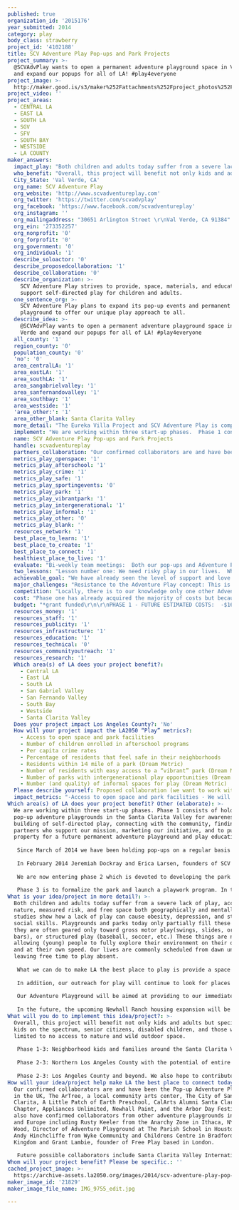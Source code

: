 ```yaml
---
published: true
organization_id: '2015176'
year_submitted: 2014
category: play
body_class: strawberry
project_id: '4102188'
title: SCV Adventure Play Pop-ups and Park Projects
project_summary: >-
  @SCVAdvPlay wants to open a permanent adventure playground space in Val Verde
  and expand our popups for all of LA! #play4everyone
project_image: >-
  http://maker.good.is/s3/maker%252Fattachments%252Fproject_photos%252Fimages%252F21829%252Fdisplay%252FIMG_9755_edit.jpg=c570x385
project_video: ''
project_areas:
  - CENTRAL LA
  - EAST LA
  - SOUTH LA
  - SGV
  - SFV
  - SOUTH BAY
  - WESTSIDE
  - LA COUNTY
maker_answers:
  impact_play: "Both children and adults today suffer from a severe lack of play, access to nature, measured risk, and free space both geographically and mentally.  Many studies show how a lack of play can cause obesity, depression, and stunted social skills.  Playgrounds and parks today only partially fill these needs, as they are often geared only toward gross motor play(swings, slides, or monkey bars), or structured play (baseball, soccer, etc.)  These things are not allowing (young) people to fully explore their environment on their own terms, and at their own speed.  Our lives are commonly scheduled from dawn until dusk leaving free time to play absent.\r\n\r\nWhat we can do to make LA the best place to play is provide a space and materials where people can actually engage in play that stretches their abilities, gives them exercise, challenges their problem-solving skills, and encourages socialization.  One of the best things about adventure play is that it is ever evolving to the needs of the participants, as projects are created and destroyed, as materials come and go within the landscape, and interests and focus change.  Our playwork education program will continually support free play and its benefits by outfitting others with the ability to facilitate more free-play events in numerous communities and homes in L.A. County with the goal of improving the quality of life through play for all.  \r\n\r\nIn addition, our outreach for play will continue to look for places where we can help facilitate and expand play opportunities in LA County.  Our philosophy is that play is a human right, a social issue rather than only a parenting one.\r\n\r\nOur Adventure Playground will be aimed at providing to our immediate community (A small working class community) as well as outside groups and schools, and as a place to do play-related research with educators and play advocates across the county, state and nation.\r\n\r\nIn the future, the upcoming Newhall Ranch housing expansion will be creeping up toward our space (off the 126 freeway toward Ventura), allowing a place for new occupants to grow into, as well as our commitment to cultivating the careers of future playworkers, who would be employed at the Adventure Playground to facilitate play and safety.  We hope that this combined with our continued outreach will allow for similar spaces to be developed around LA County."
  who_benefit: "Overall, this project will benefit not only kids and adults but specifically kids on the spectrum, senior citizens, disabled children, and those who have limited to no access to nature and wild outdoor space.  \r\n\r\nPhase 1-3:  Neighborhood kids and families around the Santa Clarita Valley- Kids and families will benefit from additional space to meet in the community and play freely without restriction.  Our goal is to have the playground open and staffed in any instance it would be needed; after school, weekends, and holidays for any kids in the area.  It will also create jobs for those hired as playworkers, play educators, and maintenance crews (if needed). This will be in addition to our pop-up events and outreach, which will continue to travel to where play is needed.  Our outreach is looking to expand into schools, apartment complexes, nature events, and parks that can accommodate our free pop-up events.  \r\n\r\nPhase 2-3:  Northern Los Angeles County with the potential of entire county.  We hope that in time there will be others from outside our immediate community that will come by to see what adventure play can be and take back ideas to their own neighborhoods. Our hope is that we can be a destination for field trips, school projects, parties, and educators interested in free play concepts. With that, we want to work on chartering buses to bring individuals to us.  We also hope to have events that will include curious adults that want to learn things like woodworking or structure building, and give them a space to learn and share skills that can enhance their well-being, as well as an inter-generational opportunity for both young and old.\r\n\r\nPhase 2-3: Los Angeles County and beyond.  We also hope to contribute to the growing network of Adventure Playgrounds that are currently resurging in the USA, and bring an advocacy for play to a policy level.  A place where people can be guaranteed play possibilities in school and neighborhood, and a network of spaces across the country that can consult, experiment, and share experiences with each other."
  City_State: 'Val Verde, CA'
  org_name: SCV Adventure Play
  org_website: 'http://www.scvadventureplay.com'
  org_twitter: 'https://twitter.com/scvadvplay'
  org_facebook: 'https://www.facebook.com/scvadventureplay'
  org_instagram: ''
  org_mailingaddress: "30651 Arlington Street \r\nVal Verde, CA 91384"
  org_ein: '273352257'
  org_nonprofit: '0'
  org_forprofit: '0'
  org_government: '0'
  org_individual: '1'
  describe_soloactor: '0'
  describe_proposedcollaboration: '1'
  describe_collaboration: '0'
  describe_organization: >-
    SCV Adventure Play strives to provide, space, materials, and education to
    support self-directed play for children and adults.
  one_sentence_org: >-
    SCV Adventure Play plans to expand its pop-up events and permanent adventure
    playground to offer our unique play approach to all.
  describe_idea: >-
    @SCVAdvPlay wants to open a permanent adventure playground space in Val
    Verde and expand our popups for all of LA! #play4everyone
  all_county: '1'
  region_county: '0'
  population_county: '0'
  'no': '0'
  area_centralLA: '1'
  area_eastLA: '1'
  area_southLA: '1'
  area_sangabrielvalley: '1'
  area_sanfernandovalley: '1'
  area_southbay: '1'
  area_westside: '1'
  'area_other:': '1'
  area_other_blank: Santa Clarita Valley
  more_detail: "The Eureka Villa Project and SCV Adventure Play is comprised of several converging ideas.  First, to hold pop-up adventure playgrounds at various community events, schools, group gatherings, etc. to build awareness of and provide an outlet for free play to all.  Second, to create a permanent play and gathering space where individuals of all ages can play, learn about playwork and be involved with their community.  \r\n\r\nThe unifying idea is the premise behind an Adventure Playground which is a space where play is self-directed and enhanced by the presence of loose parts (in a permanent space would be wood, nails, tools, and recycled materials), and facilitated by playworkers, professionals trained to facilitate play and analyze risk benefits."
  implement: "We are working within three start-up phases.  Phase 1 consists of holding pop-up adventure playgrounds in the Santa Clarita Valley for awareness building of self-directed play, connecting with the community, finding partners who support our mission, marketing our initiative, and to purchase property for a future permanent adventure playground and play education site.  \r\n\r\nSince March of 2014 we have been holding pop-ups on a regular basis in the Santa Clarita Valley in partnership with the City of Santa Clarita, The Art Tree, and Pop-up Adventure Play’s U.S. tour.  The pop-ups usually consist of; 2 to 3 devoted playworkers, a small space, loads of boxes, string, fabric, used or recycled materials and a few hours allowing all who come by to make, create, and invent. \r\n\r\nIn February 2014 Jeremiah Dockray and Erica Larsen, founders of SCV Adventure Play, purchased a nearly 2 acre, 30 year abandoned, park in Val Verde, CA as the future site of “Eureka Villa” a permanent adventure play space and hopeful hub of study and education in the movement to offer non-product based activity for children and adults alike.  \r\n\r\nWe are now entering phase 2 which is devoted to developing the park and expanding the pop-ups within and beyond Santa Clarita Valley.  Regarding the park, we are researching and quoting various improvements for it to be made available for the public.  This includes arborist assessments on the nearly 30 various types of trees on the property, re-fencing the parameter, brush clearance, and hopefully water setup and power accessibility.  Once this cleanup is done, we will hold a soft opening of the Adventure Playground.  For the Pop-ups, this includes the purchase of a “Pop-up Truck”, a box truck to be used as storage and transportation (currently all materials are stored in the founder’s garage and is loaded and unloaded into their cars for each pop-up). \r\n\r\nPhase 3 is to formalize the park and launch a playwork program.  In this phase, our goal is to develop the space as a community, build bathroom facilities on the property, begin an educational program specializing in playworking, and open fully to the public as an adventure playground and gathering space.  We were advised by the Pop-up Adventure Play group and Grant Lambie, a play space developer, to keep our evolution organic and allow the community to develop the space as much as possible which means this phase is largely determined by the community surrounding and engaging with the space."
  name: SCV Adventure Play Pop-ups and Park Projects
  handle: scvadventureplay
  partners_collaboration: "Our confirmed collaborators are and have been the Pop-up Adventure Play based in the UK, The ArTree, a local community arts center, The City of Santa Clarita, A Little Patch of Earth Preschool, CalArts Alumni Santa Clarita Chapter, Appliances Unlimited, Newhall Paint, and the Arbor Day Festival.  We also have confirmed collaborators from other adventure playgrounds in America and Europe including Rusty Keeler from the Anarchy Zone in Ithaca, NY, Jill Wood, Director of Adventure Playground at The Parish School in Houston, TX, Andy Hinchcliffe from Wyke Community and Childrens Centre in Bradford, United Kingdom and Grant Lambie, founder of Free Play based in London.   \r\n\r\nFuture possible collaborators include Santa Clarita Valley International (K-12 tuition-free public charter school), Val Verde YAL program, Parks and Recreation, Local Fire Fighters, Boy and Girl Scout troupes, Home school groups, PTAs, CalArts, CalArts Community Arts Partnership, College of the Canyons, Albert Einstein Academy, local K-12 schools, Adult Education Programs, Other Community arts programs, Holistic Mom’s Chapters, Arbor Day Nature Explore Program, Community Gardens of Santa Clarita, The Alliance for Childhood, and IPA International Play Association\r\n"
  metrics_play_openspace: '1'
  metrics_play_afterschool: '1'
  metrics_play_crime: '1'
  metrics_play_safe: '1'
  metrics_play_sportingevents: '0'
  metrics_play_park: '1'
  metrics_play_vibrantpark: '1'
  metrics_play_intergenerational: '1'
  metrics_play_informal: '1'
  metrics_play_other: '0'
  metrics_play_blank: ''
  resources_network: '1'
  best_place_to_learn: '1'
  best_place_to_create: '1'
  best_place_to_connect: '1'
  healthiest_place_to_live: '1'
  evaluate: "Bi-weekly team meetings:  Both our pop-ups and Adventure Playground teams will meet to discuss observations on how to best solve problems and make changes to our sites both temporary and permanent.  Discussion, observation, and reflection are essential to connect with each other and the playground participants in a meaningful assessment of their play needs.\r\n\r\nTwice annual community and partner review: To build a strong relationship with the community and other partners, we will hold open meetings twice a year to address ideas and concerns about how our goals are being met and community play needs tended to, as well as ideas on expanding to new areas where we can provide free play space.\r\n\r\nMonitoring data and methods: Our staff will be encouraged to use photographs, observations of play, journals of their experience and thoughts, and informal recorded interviews for evaluation as well as documentary purposes. We will also compare our information on visitor demographics with the Val Verde area more generally, to ensure that we are reaching a broad cross-section of local communities.\r\n\r\nAttendance Sheets: Attendance at the park and or “how you heard about Eureka Villa” data will be tracked via attendance sheets collected at each open day and compiled, analyzed and evaluated every month.\r\n\r\nSurveys or Questionnaires and Follow-ups:  To make sure we are reaching and engaging communities at the park and pop-ups we will perform online surveys and questionnaires once or twice a year to continue a dialogue about how to improve our practice.  This will also include follow-ups after our pop-up or park events with organizers to specify areas we need to improve while they are still fresh in our minds."
  two_lessons: "Lesson number one: We need risky play in our lives.  When people are encouraged to take risks, think outside of the box, explore, create, destroy and team up, they not only create amazing things, but strengthen their own mental and physical well-being and that of the community.  Studies show again and again that measured risk when we are young can have multiple short and long-term benefits, and our goal is to encourage this.  \r\n\r\nLesson number two: Space, time and permission are slowly being extracted from the American lifestyle. This has debilitating effects on our physical and  mental health.  Our adult lives are increasingly demanding, over-scheduled, and compartmentalized. Our children’s lives are sometimes worse, being over-scheduled by forces outside their control, not allowing an organic community to grow around them. Eureka Villa and SCV Adventure Play strive to give back a small piece of these things, and encourage it to grow in our homes and communities. If we do not allow ourselves and others to “be” in the present and inspired by our surroundings our drive to invent, question, solve, and play...all existing on our primal level of humanness will tarnish who we are and what we are capable, or believe we are capable, of doing.\r\n"
  achievable_goal: "We have already seen the level of support and love others have shown to us at our pop-up playgrounds and believe this is truly just the beginning.  With our existing partnerships, we have a solid foundation to start evolving both the Eureka Villa project and SCV Adventure Play.  \r\n\r\nWe have relationships with local businesses who regularly donate boxes, art supplies, and volunteers for our monthly popups as well as collaborations with the Art Tree, a local community art center, who we continually work together to provide enriching experiences for kids, and our partnership with Pop-Up Adventure Play has been extremely beneficial in expanding our contacts and support from existing adventure playgrounds around the globe.  A Little Patch of Earth Preschool has not only partnered with us to host a pop-up adventure playground but is equally passionate about reconnecting children and parents with play and we are working to create public workshops and discussion groups about the benefits of play and how to facilitate it in the home and beyond.  \r\n\r\nCurrently, we have a list of around 30 volunteers to help with pop-ups and revitalizing the property, multiple parents and educators requesting playwork classes, through conversations with board and leaders there are local schools and youth organizations eager to hold pop-ups at their school or community center site and use the property as a field trip, group project, and as part of their curriculum of study.  Surrounding neighbors are already utilizing the property for their own children to play as well.  \r\n\r\nAs described before, we are successfully holding pop-ups but with a truck added we will be able to hold more of them throughout the year expanding our exposure and garnering more support.  For Eureka Villa, there are only a few steps necessary before we can begin holding events on the property yet these steps have major financial costs.  Some of the necessities are; assessing the trees on the property for safety, performing brush clearance and tree trimming based on assessment, repair and re-install the fencing around the lot, and last to install electricity, and running water on the property.  We are prepared to rent portable bathrooms for any events in the first year and through donations and fundraising to add eventual permanent bathrooms. "
  major_challenges: "Resistance to the Adventure Play concept: This is a barrier of people misunderstanding what a permanent Adventure Playground does.  It is common in our culture to be focused on risk management by eliminating risk from any environment children are exposed to.  However adventure playgrounds gravitate around the “Risk Benefit” where respect is given to risk taking and allowing players to examine, experiment, and challenge their environment and selves.  It is a place with a lot of potential danger; tree climbing, destruction, fire, nails, saws, splinters, other children with fire, nails and saws.  But this is not a place for kids to go from “zero to chainsaw”, it is a place where they are able to incrementally gain the skills needed to master these tools.  It is actually far riskier to have never encountered a fire and then be expected to know what to do when a fire is blazing in an uncontrolled environment.  That said, an Adventure Playground doesn’t have to be all hammers and fire to be and Adventure Playground.  All it needs is to meet the play of its visitors and participants.  This possible barrier is something that we try to educate the public on at every pop-up event that we do, an outreach that can help calm any panic about what goes on in the play yard. It is also something that will be part of the staff training for Eureka Villa, and encouraging dialogue with those people who have concerns.\r\n\r\nOffering Low or No-Cost Play Opportunities:  As we’ve said before, play is a human right.  We do not think that money should decide who gets to join in on the fun, and we are committed to making sure poverty cannot dictate the well-being of our community.  So we will need to operate on flow of income which may be little or infrequent and managed through a series of fundraisers, grant proposals, charity, and donations of time, materials, and other support.  It will be essential to build a strong community that can creatively navigate the ups and downs of capital.\r\n"
  competition: "Locally, there is to our knowledge only one other Adventure Playground in the LA area, and that is in Huntington Beach.  It is operated on a seasonal basis, and is a low-cost park.  One major difference from Huntington park is that we are committed to being open as often as possible year round.  We also want to focus on the needs of our specific neighborhood, and offer after school programs and workshops to allow for maximum usage of the space.  Huntington Beach has little to no online presence or outreach either, which we plan to replicate more permanent spaces for play and long term local community relationships and educational opportunities.  \r\n\r\nConversely, there are also portable organizations such as Side Street Projects (headquarters in Pasadena), who offer woodworking and other arts-related classes that can be done out of their bus in any neighborhood.  They are also multi-generational, and we admire much of what they have done.  Our pop-ups are less concerned with class-type learning and are more about providing a safe space where play is unrestricted and allowed to move at the speed and motivations of the participants.  It is also a good time to illustrate to parents and others how free play can change the act of playing, by letting them focus on their projects and collaborations with no formal teaching.  \r\n\r\nThen there are other community arts organizations like our frequent collaborators The ArTree (headquarters in Valencia), an arts center that teaches classes on crafts, painting, sculpture, etc. to children.  We differ from them because our method is not of a product-based instructional program, but totally focused on process, stress relief, and informal learning.  The ArTree has a similar goal of inviting children to express themselves and offer inspiration through art but we take a different avenue to avoid pre-empting children of what they are expected to make and how they should make it.  We also plan to offer our services not only to children but also adults in settings where they can be separate and or combined.  With that though, our differences and common goals with the ArtTree allow our two groups to collaborate very fluidly, as they recognize the importance of play for children (and adults) and the creative problem solving encouraged through making and experimenting."
  cost: "Phase one has already acquired the majority of costs but because we are relatively new and not operating on a monetary basis but through in-kind donations for materials and volunteers, both Eureka Villa and SCV Adventure Play need to be legally established as business entities.  We average the legal start-up costs to around $8,000 for both.  Jeremiah and Erica have purchased the property for Eureka Villa at $50,000 and have paid the taxes for 2014.  Our major expenses we want to utilize this grant for are for the larger part of beginning phase two, purchasing a box truck for the pop-ups, brush clearance and tree clean-up, as well as replacement of the old broken fencing and installation of new fencing around Eureka Villa.  Although we will be able to hold adventure play events at the property without (by renting portable restrooms), we are hopeful to add setups for water and electricity with this grant as well.  Through the estimates we have already received there is flexibility in costs between which type of fence we decide to install and also possibly keeping areas of fencing not damaged if we are able.  As well, the number of trees and amount of pruning we request can vary based on which improvements we find to be more vital.  We anticipate future costs for staffing, insurance, permits, and maintenance and are estimating a total of $166,700.00 to bring us up to phase 3 of our plan which includes adding a paid staff of 4 playworkers for each event and the beginning of our playwork educational course.  Since adventure play requires the basic versions of space, time, support and materials of minimum cost we have considerable leeway in our active process.  \r\n\r\nHowever, the remaining balance from this grant, if we were to receive it, would be funded through establishing partners regularly visiting the park for educational and research purposes, continuing grant proposals, holding workshops with registration fees, further utilizing in-kind donations of time, money, and materials, as well as holding fundraising events or private parties at Eureka Villa or travelling Pop-ups for private functions to offset costs.  We are also fortunate to be part of a close knit community of individuals involved in existing adventure playgrounds in America who believe in helping each site be successful as well as a thriving international population of playworkers and play advocates who strive to bring adventure playgrounds to the U.S. and are working to help us along the way.\r\n"
  budget: "*grant funded\r\n\r\nPHASE 1 - FUTURE ESTIMATED COSTS:  -$16,170.00\r\n\r\nBusiness Start ups\r\n-$16,000.00\r\n\r\nWeb Domain and emails (Eureka Villa)\r\n-$70.00\r\n\r\nBusiness Cards and Signage Printing\r\n-$100.00\r\n\r\n\r\nPHASE 2 - FUTURE ESTIMATED COSTS & PROFITS:  -$103,200.00\r\n\r\nBrush Clearance* \r\n-$10,000.00\r\n\r\nTree Pruning*\r\n-10,000.00\r\n\r\nFencing*\r\n-$50,000.00\r\n\r\nWater Install (possible phase 3)*\r\n-$12,000.00\r\n\r\nPublic Liability Insurance*\r\n-$5,000.00\r\n\r\nElectricity Install (possible phase 3)*\r\n-$4,000.00\r\n\r\nTruck Purchase*\r\n-$10,000.00\r\n\r\nPromotional Graphics for Truck\r\n-$200.00\r\n\r\nPHASE 3 - ESTIMATED COSTS & PROFITS :  $1,152.00\r\n\r\nPartnership with SCVi or other School Program, 1 class visit per week for the year\r\n$4,800.00\r\n\r\nStorage Shed/Shipping Container for Park\r\n-$4,000.00\r\n\r\nPlayworker Educational Program and Outreach\r\nRegistration Fees - $60 per student, Average of 10 students per class every month for 4 2 hour classes\r\n$7,200.00\r\n\r\nPayroll of Playworker Educators $400 per month per class\r\n-$4,800.00\r\n\r\nEstimated Profit from Field Trips and Private Pop-ups ($200/event) at an avg of 2 to 3 times per month\r\n$6,000.00\r\n\r\nPayroll of 4 Playworkers for bi-monthly events averaging 3 hours long ($17/hr per playworker)\r\n-$2,448.00\r\n\r\n\r\nCOMBINED COSTS\t       -$118,218.00\r\nSCV ADVENTURE PLAY \t-$12,248.00\r\nEUREKA VILLA COSTS \t-$100,370.00\r\n\r\nGOOD GRANT CONTRIBUTION:  $101,000.00\r\n"
  resources_money: '1'
  resources_staff: '1'
  resources_publicity: '1'
  resources_infrastructure: '1'
  resources_education: '1'
  resources_technical: '0'
  resources_communityoutreach: '1'
  resources_research: '1'
  Which area(s) of LA does your project benefit?:
    - Central LA
    - East LA
    - South LA
    - San Gabriel Valley
    - San Fernando Valley
    - South Bay
    - Westside
    - Santa Clarita Valley
  Does your project impact Los Angeles County?: 'No'
  How will your project impact the LA2050 “Play” metrics?:
    - Access to open space and park facilities
    - Number of children enrolled in afterschool programs
    - Per capita crime rates
    - Percentage of residents that feel safe in their neighborhoods
    - Residents within 1⁄4 mile of a park (Dream Metric)
    - Number of residents with easy access to a “vibrant” park (Dream Metric)
    - Number of parks with intergenerational play opportunities (Dream Metric)
    - Number (and quality) of informal spaces for play (Dream Metric)
  Please describe yourself: Proposed collaboration (we want to work with partners!)
  impact_metrics: "-Access to open space and park facilities - We will be offering our 2 acres of park space to the community, try to bus individuals out to the site, as well as advocating for more in the future.\r\n\r\n-Number of children enrolled in afterschool programs - We plan to start an after school program that allows children space to play and relax and garner a working relationship with local schools to implement this space as part of academic curriculum.\r\n \r\n-Per capita crime rates - It’s a simple formula that when children aren’t bored they are less likely to engage in delinquent activity.  We want children to take ownership over this park as their own creation, not just a place to kill time.\r\n \r\n-Percentage of residents that feel safe in their neighborhoods - We want our neighborhood to see and interact with each other more often, and events at the playground and in the community can engender a feeling of safety.\r\n\r\n-Residents within 1⁄4 mile of a park (Dream Metric) - This park will add more residents in range of a park, both immediately and as more housing is built in future developments.\r\n\r\n-Number of residents with easy access to a “vibrant” park (Dream Metric) - All of the above and an open gate policy with staff members adding to an inviting environment.\r\n\r\n-Number of parks with intergenerational play opportunities (Dream Metric) - We encourage all ages to play in this park to encourage empathy and shared skills among older and younger participants.\r\n\r\n-Number (and quality) of informal spaces for play (Dream Metric) - Adventure Playgrounds are a definition of informal spaces to play.  Our pop-ups and parks are devoted to adapting to those who enter and engage the space.  Our pop-ups will allow us to increase the number of such spaces in a temporary fashion with the encouragement for others to start-up. \r\n"
Which area(s) of LA does your project benefit? Other (elaborate): >-
  We are working within three start-up phases. Phase 1 consists of holding
  pop-up adventure playgrounds in the Santa Clarita Valley for awareness
  building of self-directed play, connecting with the community, finding
  partners who support our mission, marketing our initiative, and to purchase
  property for a future permanent adventure playground and play education site. 
   
   Since March of 2014 we have been holding pop-ups on a regular basis in the Santa Clarita Valley in partnership with the City of Santa Clarita, The Art Tree, and Pop-up Adventure Play’s U.S. tour. The pop-ups usually consist of; 2 to 3 devoted playworkers, a small space, loads of boxes, string, fabric, used or recycled materials and a few hours allowing all who come by to make, create, and invent. 
   
   In February 2014 Jeremiah Dockray and Erica Larsen, founders of SCV Adventure Play, purchased a nearly 2 acre, 30 year abandoned, park in Val Verde, CA as the future site of “Eureka Villa” a permanent adventure play space and hopeful hub of study and education in the movement to offer non-product based activity for children and adults alike. 
   
   We are now entering phase 2 which is devoted to developing the park and expanding the pop-ups within and beyond Santa Clarita Valley. Regarding the park, we are researching and quoting various improvements for it to be made available for the public. This includes arborist assessments on the nearly 30 various types of trees on the property, re-fencing the parameter, brush clearance, and hopefully water setup and power accessibility. Once this cleanup is done, we will hold a soft opening of the Adventure Playground. For the Pop-ups, this includes the purchase of a “Pop-up Truck”, a box truck to be used as storage and transportation (currently all materials are stored in the founder’s garage and is loaded and unloaded into their cars for each pop-up). 
   
   Phase 3 is to formalize the park and launch a playwork program. In this phase, our goal is to develop the space as a community, build bathroom facilities on the property, begin an educational program specializing in playworking, and open fully to the public as an adventure playground and gathering space. We were advised by the Pop-up Adventure Play group and Grant Lambie, a play space developer, to keep our evolution organic and allow the community to develop the space as much as possible which means this phase is largely determined by the community surrounding and engaging with the space.
What is your idea/project in more detail?: >-
  Both children and adults today suffer from a severe lack of play, access to
  nature, measured risk, and free space both geographically and mentally. Many
  studies show how a lack of play can cause obesity, depression, and stunted
  social skills. Playgrounds and parks today only partially fill these needs, as
  they are often geared only toward gross motor play(swings, slides, or monkey
  bars), or structured play (baseball, soccer, etc.) These things are not
  allowing (young) people to fully explore their environment on their own terms,
  and at their own speed. Our lives are commonly scheduled from dawn until dusk
  leaving free time to play absent.
   
   What we can do to make LA the best place to play is provide a space and materials where people can actually engage in play that stretches their abilities, gives them exercise, challenges their problem-solving skills, and encourages socialization. One of the best things about adventure play is that it is ever evolving to the needs of the participants, as projects are created and destroyed, as materials come and go within the landscape, and interests and focus change. Our playwork education program will continually support free play and its benefits by outfitting others with the ability to facilitate more free-play events in numerous communities and homes in L.A. County with the goal of improving the quality of life through play for all. 
   
   In addition, our outreach for play will continue to look for places where we can help facilitate and expand play opportunities in LA County. Our philosophy is that play is a human right, a social issue rather than only a parenting one.
   
   Our Adventure Playground will be aimed at providing to our immediate community (A small working class community) as well as outside groups and schools, and as a place to do play-related research with educators and play advocates across the county, state and nation.
   
   In the future, the upcoming Newhall Ranch housing expansion will be creeping up toward our space (off the 126 freeway toward Ventura), allowing a place for new occupants to grow into, as well as our commitment to cultivating the careers of future playworkers, who would be employed at the Adventure Playground to facilitate play and safety. We hope that this combined with our continued outreach will allow for similar spaces to be developed around LA County.
What will you do to implement this idea/project?: >-
  Overall, this project will benefit not only kids and adults but specifically
  kids on the spectrum, senior citizens, disabled children, and those who have
  limited to no access to nature and wild outdoor space. 
   
   Phase 1-3: Neighborhood kids and families around the Santa Clarita Valley- Kids and families will benefit from additional space to meet in the community and play freely without restriction. Our goal is to have the playground open and staffed in any instance it would be needed; after school, weekends, and holidays for any kids in the area. It will also create jobs for those hired as playworkers, play educators, and maintenance crews (if needed). This will be in addition to our pop-up events and outreach, which will continue to travel to where play is needed. Our outreach is looking to expand into schools, apartment complexes, nature events, and parks that can accommodate our free pop-up events. 
   
   Phase 2-3: Northern Los Angeles County with the potential of entire county. We hope that in time there will be others from outside our immediate community that will come by to see what adventure play can be and take back ideas to their own neighborhoods. Our hope is that we can be a destination for field trips, school projects, parties, and educators interested in free play concepts. With that, we want to work on chartering buses to bring individuals to us. We also hope to have events that will include curious adults that want to learn things like woodworking or structure building, and give them a space to learn and share skills that can enhance their well-being, as well as an inter-generational opportunity for both young and old.
   
   Phase 2-3: Los Angeles County and beyond. We also hope to contribute to the growing network of Adventure Playgrounds that are currently resurging in the USA, and bring an advocacy for play to a policy level. A place where people can be guaranteed play possibilities in school and neighborhood, and a network of spaces across the country that can consult, experiment, and share experiences with each other.
How will your idea/project help make LA the best place to connect today? In LA2050?: >-
  Our confirmed collaborators are and have been the Pop-up Adventure Play based
  in the UK, The ArTree, a local community arts center, The City of Santa
  Clarita, A Little Patch of Earth Preschool, CalArts Alumni Santa Clarita
  Chapter, Appliances Unlimited, Newhall Paint, and the Arbor Day Festival. We
  also have confirmed collaborators from other adventure playgrounds in America
  and Europe including Rusty Keeler from the Anarchy Zone in Ithaca, NY, Jill
  Wood, Director of Adventure Playground at The Parish School in Houston, TX,
  Andy Hinchcliffe from Wyke Community and Childrens Centre in Bradford, United
  Kingdom and Grant Lambie, founder of Free Play based in London. 
   
   Future possible collaborators include Santa Clarita Valley International (K-12 tuition-free public charter school), Val Verde YAL program, Parks and Recreation, Local Fire Fighters, Boy and Girl Scout troupes, Home school groups, PTAs, CalArts, CalArts Community Arts Partnership, College of the Canyons, Albert Einstein Academy, local K-12 schools, Adult Education Programs, Other Community arts programs, Holistic Mom’s Chapters, Arbor Day Nature Explore Program, Community Gardens of Santa Clarita, The Alliance for Childhood, and IPA International Play Association
Whom will your project benefit? Please be specific.: ''
cached_project_image: >-
  https://archive-assets.la2050.org/images/2014/scv-adventure-play-pop-ups-and-park-projects/maker.good.is/s3/maker%252Fattachments%252Fproject_photos%252Fimages%252F21829%252Fdisplay%252FIMG_9755_edit.jpg=c570x385.jpg
maker_image_id: '21829'
maker_image_file_name: IMG_9755_edit.jpg

---
```


